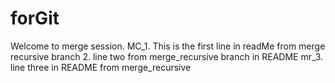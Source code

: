 # forGit
Welcome to merge session.
MC_1. This is the first line in readMe from merge recursive branch
2. line two from merge_recursive branch in README
mr_3. line three in README from merge_recursive
